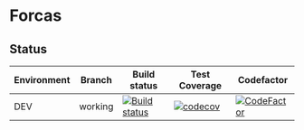 # Forcas

## Status

| Environment | Branch | Build status | Test Coverage | Codefactor |
|-------------|--------|--------------|---------------|------------|
| DEV | working | [![Build status](https://ci.appveyor.com/api/projects/status/7p309cyewg8ue9rf/branch/working?svg=true)](https://ci.appveyor.com/project/lholota/lh-forcas/branch/working) | [![codecov](https://codecov.io/gh/lholota/LH.Forcas/branch/working/graph/badge.svg)](https://codecov.io/gh/lholota/LH.Forcas) | [![CodeFactor](https://www.codefactor.io/repository/github/lholota/lh.forcas/badge/working)](https://www.codefactor.io/repository/github/lholota/lh.forcas/overview/working) |
